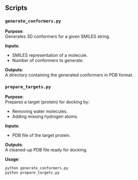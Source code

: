 ## Scripts

### `generate_conformers.py`

**Purpose**:  
Generates 3D conformers for a given SMILES string.

**Inputs**:
- SMILES representation of a molecule.
- Number of conformers to generate.

**Outputs**:  
A directory containing the generated conformers in PDB format.


### `prepare_targets.py`

**Purpose**:  
Prepares a target (protein) for docking by:
- Removing water molecules.
- Adding missing hydrogen atoms.

**Inputs**:
- PDB file of the target protein.

**Outputs**:  
A cleaned-up PDB file ready for docking.

**Usage**:
```bash
python generate_conformers.py
python prepare_targets.py


